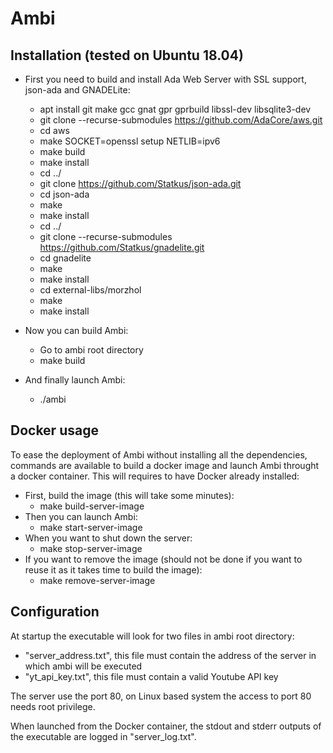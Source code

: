 # Ambi

## Installation (tested on Ubuntu 18.04)

- First you need to build and install Ada Web Server with SSL support, json-ada and GNADELite:
  - apt install git make gcc gnat gpr gprbuild libssl-dev libsqlite3-dev
  - git clone --recurse-submodules https://github.com/AdaCore/aws.git
  - cd aws
  - make SOCKET=openssl setup NETLIB=ipv6
  - make build
  - make install
  - cd ../
  - git clone https://github.com/Statkus/json-ada.git
  - cd json-ada
  - make
  - make install
  - cd ../
  - git clone --recurse-submodules https://github.com/Statkus/gnadelite.git
  - cd gnadelite
  - make
  - make install
  - cd external-libs/morzhol
  - make
  - make install

- Now you can build Ambi:
  - Go to ambi root directory
  - make build

- And finally launch Ambi:
  - ./ambi

## Docker usage

To ease the deployment of Ambi without installing all the dependencies, commands are available to build a docker image and launch Ambi throught a docker container. This will requires to have Docker already installed:
- First, build the image (this will take some minutes):
  - make build-server-image
- Then you can launch Ambi:
  - make start-server-image
- When you want to shut down the server:
  - make stop-server-image
- If you want to remove the image (should not be done if you want to reuse it as it takes time to build the image):
  - make remove-server-image

## Configuration

At startup the executable will look for two files in ambi root directory:
- "server_address.txt", this file must contain the address of the server in which ambi will be executed
- "yt_api_key.txt", this file must contain a valid Youtube API key

The server use the port 80, on Linux based system the access to port 80 needs root privilege.

When launched from the Docker container, the stdout and stderr outputs of the executable are logged in "server_log.txt".
